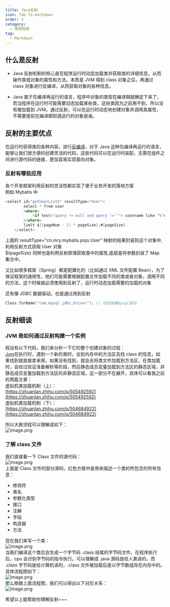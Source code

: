 ```yaml
---
title: Java反射
icon: fab fa-markdown
order: 3
category:
  - 使用指南
tag:
  - Markdown
---
```


## 什么是反射

- Java 反射机制的核心是在程序运行时动态加载类并获取类的详细信息，从而操作类或对象的属性和方法。本质是 JVM 得到 class 对象之后，再通过 class 对象进行反编译，从而获取对象的各种信息。

- Java 属于先编译再运行的语言，程序中对象的类型在编译期就确定下来了，而当程序在运行时可能需要动态加载某些类，这些类因为之前用不到，所以没有被加载到 JVM。通过反射，可以在运行时动态地创建对象并调用其属性，不需要提前在编译期知道运行的对象是谁。
  <a name="qDOeL"></a>

## 反射的主要优点

在运行时获得类的各种内容，进行[反编译](https://so.csdn.net/so/search?q=%E5%8F%8D%E7%BC%96%E8%AF%91&spm=1001.2101.3001.7020)，对于 Java 这种先编译再运行的语言，能够让我们很方便的创建灵活的代码，这些代码可以在运行时装配，无需在组件之间进行源代码的链接，更加容易实现面向对象。

<a name="OjwWb"></a>

### 反射有哪些应用

各个开发框架利用反射的灵活性都实现了便于业务开发的落地方案<br />例如 Mybatis 中

```swift
<select id="getUserList2" resultType="User">
        select * from user
        <where>
            <if test="query != null and query !=''"> username like "%"#{query}"%"</if>
        </where>
        limlt ${(pageNum - 1) * pageSize},#{pageSize}
    </select>

```

上面的 resultType="cn.mry.mybatis.pojo.User" 映射的结果封装到这个对象中, 利用反射方式获取 User 对象<br />${pageSize} 同样也是利用反射原理获取类中的属性,底层是将参数封装了 Map 集合中。

又比如很多框架（Spring）都是配置化的（比如通过 XML 文件配置 Bean），为了保证框架的通用性，他们可能需要根据配置文件加载不同的类或者对象，调用不同的方法，这个时候就必须使用到反射了，运行时动态加载需要的加载的对象

还有像 JDBC 数据驱动，也是通过用到反射

```swift
Class.forName("com.mysql.jdbc.Driver"); // 动态加载mysql驱动

```

<a name="nCGN5"></a>

## 反射细谈

<a name="GGbyZ"></a>

### JVM 是如何通过反射构建一个实例

假设有以下代码，我们来分析一下它的整个创建对象的过程：<br />[Jvm](https://so.csdn.net/so/search?q=Jvm&spm=1001.2101.3001.7020)在执行时，遇到一个新的类时，会到内存中的方法区去找 class 的信息，如果找到就直接拿来用，如果没有找到，就会去将类文件加载到方法区。在类加载时，会经过验证准备解析等阶段，然后静态成员变量加载到方法区的静态区域，非静态成员变量加载到方法区的非静态区域，这一部分不在展开，具体可以看我之前的两篇文章：<br />虚拟机类加载机制（上）：<br />[https://zhuanlan.zhihu.com/p/505492592](https://zhuanlan.zhihu.com/p/505492592)<br />虚拟机类加载机制（下）：<br />[https://zhuanlan.zhihu.com/p/504684922](https://zhuanlan.zhihu.com/p/504684922)

所以大致流程可以理解成如下：<br />![image.png](https://cdn.nlark.com/yuque/0/2023/png/1635081/1684660989270-f5a83958-1337-47e1-a04e-f38ababbd497.png)
<a name="Rvg9L"></a>

### 了解 class 文件

我们直接看一下 Class 文件的源代码：<br />![image.png](https://cdn.nlark.com/yuque/0/2023/png/1635081/1684659675780-0349862b-b088-4ab2-a75f-d5e3585619d5.png?x-oss-process=image%2Fresize%2Cw_937%2Climit_0)<br />上面是 Class 文件的部分源码，红色方框中是用来描述一个类的所包含的所有信息：

- 修饰符
- 类名
- 参数化类型
- 接口
- 注解
- 字段
- 构造器
- 方法

现在我们来写一个类：<br />![image.png](https://cdn.nlark.com/yuque/0/2023/png/1635081/1684660375817-4ba2552b-f58e-4153-b7d4-6f7c12961002.png#averageHue=%23fafafa&clientId=ufedc2ed1-1a61-4&from=paste&height=877&id=u7e385fe6&originHeight=702&originWidth=1074&originalType=binary&ratio=0.800000011920929&rotation=0&showTitle=false&size=80981&status=done&style=none&taskId=u286a60a9-5e00-4aaa-b3bb-6d85854f2d2&title=&width=1342.4999799951913)<br />当我们编译这个类后会生成一个字节码 .class 结尾的字节码文件。在程序执行后，cpu 会识别字节码的指令执行。可以理解成 .java 源码是给人类读的，而 .class 字节码是给计算机读的，.class 文件被加载后是以字节数组存在内存中的。<br />具体流程图如下：<br /> ![image.png](https://cdn.nlark.com/yuque/0/2023/png/1635081/1684661000940-5a19647e-fb40-43ec-bc54-74337a32e9dc.png#averageHue=%23fafafa&clientId=ufedc2ed1-1a61-4&from=paste&height=324&id=u639b9227&originHeight=259&originWidth=613&originalType=binary&ratio=0.800000011920929&rotation=0&showTitle=false&size=74049&status=done&style=none&taskId=u5aa717dc-0ea3-45a1-86e7-26568f35dd5&title=&width=766.2499885819853)<br />那么根据上面流程图，我们可以得出以下对应关系：<br />![image.png](https://cdn.nlark.com/yuque/0/2023/png/1635081/1684662091216-db5967e5-3f18-4f57-b066-5bbd57984958.png)

希望以上能帮助你理解反射~~~

<a name="IzLxq"></a>

### <br />
